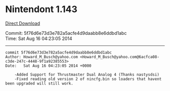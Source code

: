 # Nintendont 1.143
[Direct Download](./Nintendont.zip)

Commit: 5f76d6e73d3e782a5acfe4d9daabb8e6ddbd1abc  
Time: Sat Aug 16 04:23:05 2014   

-----

```
commit 5f76d6e73d3e782a5acfe4d9daabb8e6ddbd1abc
Author: Howard_M_Busch@yahoo.com <Howard_M_Busch@yahoo.com@6acfca08-c3de-247c-4448-9f1a92385553>
Date:   Sat Aug 16 04:23:05 2014 +0000

    -Added Support for Thrustmaster Dual Analog 4 (Thanks nastysdsi)
    -Fixed reading old version 2 of nincfg.bin so loaders that havent been upgraded will still work.
```
